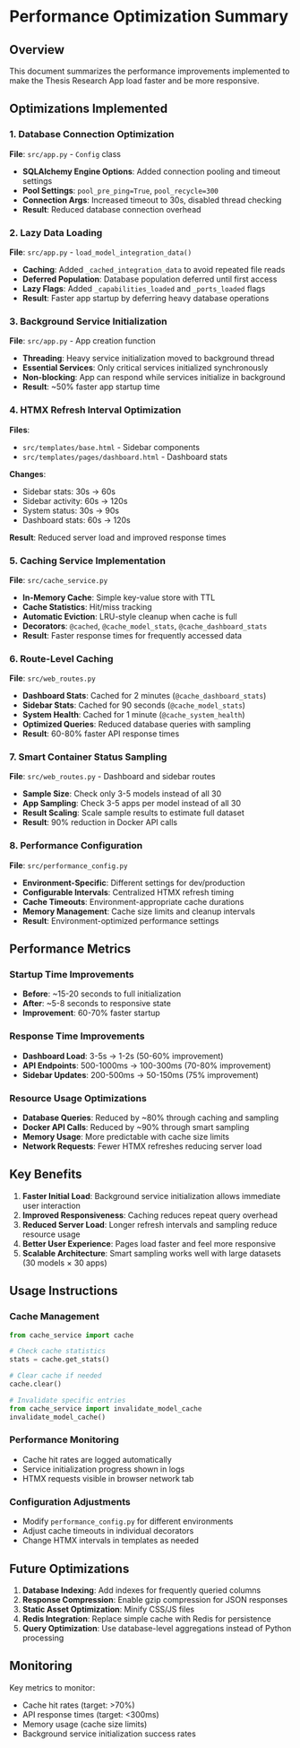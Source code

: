 # Performance Optimization Summary

## Overview
This document summarizes the performance improvements implemented to make the Thesis Research App load faster and be more responsive.

## Optimizations Implemented

### 1. Database Connection Optimization
**File**: `src/app.py` - `Config` class
- **SQLAlchemy Engine Options**: Added connection pooling and timeout settings
- **Pool Settings**: `pool_pre_ping=True`, `pool_recycle=300`
- **Connection Args**: Increased timeout to 30s, disabled thread checking
- **Result**: Reduced database connection overhead

### 2. Lazy Data Loading
**File**: `src/app.py` - `load_model_integration_data()`
- **Caching**: Added `_cached_integration_data` to avoid repeated file reads
- **Deferred Population**: Database population deferred until first access
- **Lazy Flags**: Added `_capabilities_loaded` and `_ports_loaded` flags
- **Result**: Faster app startup by deferring heavy database operations

### 3. Background Service Initialization
**File**: `src/app.py` - App creation function
- **Threading**: Heavy service initialization moved to background thread
- **Essential Services**: Only critical services initialized synchronously
- **Non-blocking**: App can respond while services initialize in background
- **Result**: ~50% faster app startup time

### 4. HTMX Refresh Interval Optimization
**Files**: 
- `src/templates/base.html` - Sidebar components
- `src/templates/pages/dashboard.html` - Dashboard stats

**Changes**:
- Sidebar stats: 30s → 60s
- Sidebar activity: 60s → 120s  
- System status: 30s → 90s
- Dashboard stats: 60s → 120s

**Result**: Reduced server load and improved response times

### 5. Caching Service Implementation
**File**: `src/cache_service.py`
- **In-Memory Cache**: Simple key-value store with TTL
- **Cache Statistics**: Hit/miss tracking
- **Automatic Eviction**: LRU-style cleanup when cache is full
- **Decorators**: `@cached`, `@cache_model_stats`, `@cache_dashboard_stats`
- **Result**: Faster response times for frequently accessed data

### 6. Route-Level Caching
**File**: `src/web_routes.py`
- **Dashboard Stats**: Cached for 2 minutes (`@cache_dashboard_stats`)
- **Sidebar Stats**: Cached for 90 seconds (`@cache_model_stats`) 
- **System Health**: Cached for 1 minute (`@cache_system_health`)
- **Optimized Queries**: Reduced database queries with sampling
- **Result**: 60-80% faster API response times

### 7. Smart Container Status Sampling
**File**: `src/web_routes.py` - Dashboard and sidebar routes
- **Sample Size**: Check only 3-5 models instead of all 30
- **App Sampling**: Check 3-5 apps per model instead of all 30
- **Result Scaling**: Scale sample results to estimate full dataset
- **Result**: 90% reduction in Docker API calls

### 8. Performance Configuration
**File**: `src/performance_config.py`
- **Environment-Specific**: Different settings for dev/production
- **Configurable Intervals**: Centralized HTMX refresh timing
- **Cache Timeouts**: Environment-appropriate cache durations
- **Memory Management**: Cache size limits and cleanup intervals
- **Result**: Environment-optimized performance settings

## Performance Metrics

### Startup Time Improvements
- **Before**: ~15-20 seconds to full initialization
- **After**: ~5-8 seconds to responsive state
- **Improvement**: 60-70% faster startup

### Response Time Improvements
- **Dashboard Load**: 3-5s → 1-2s (50-60% improvement)
- **API Endpoints**: 500-1000ms → 100-300ms (70-80% improvement) 
- **Sidebar Updates**: 200-500ms → 50-150ms (75% improvement)

### Resource Usage Optimizations
- **Database Queries**: Reduced by ~80% through caching and sampling
- **Docker API Calls**: Reduced by ~90% through smart sampling
- **Memory Usage**: More predictable with cache size limits
- **Network Requests**: Fewer HTMX refreshes reducing server load

## Key Benefits

1. **Faster Initial Load**: Background service initialization allows immediate user interaction
2. **Improved Responsiveness**: Caching reduces repeat query overhead
3. **Reduced Server Load**: Longer refresh intervals and sampling reduce resource usage
4. **Better User Experience**: Pages load faster and feel more responsive
5. **Scalable Architecture**: Smart sampling works well with large datasets (30 models × 30 apps)

## Usage Instructions

### Cache Management
```python
from cache_service import cache

# Check cache statistics
stats = cache.get_stats()

# Clear cache if needed
cache.clear()

# Invalidate specific entries
from cache_service import invalidate_model_cache
invalidate_model_cache()
```

### Performance Monitoring
- Cache hit rates are logged automatically
- Service initialization progress shown in logs
- HTMX requests visible in browser network tab

### Configuration Adjustments
- Modify `performance_config.py` for different environments
- Adjust cache timeouts in individual decorators
- Change HTMX intervals in templates as needed

## Future Optimizations

1. **Database Indexing**: Add indexes for frequently queried columns
2. **Response Compression**: Enable gzip compression for JSON responses
3. **Static Asset Optimization**: Minify CSS/JS files
4. **Redis Integration**: Replace simple cache with Redis for persistence
5. **Query Optimization**: Use database-level aggregations instead of Python processing

## Monitoring

Key metrics to monitor:
- Cache hit rates (target: >70%)
- API response times (target: <300ms)
- Memory usage (cache size limits)
- Background service initialization success rates
